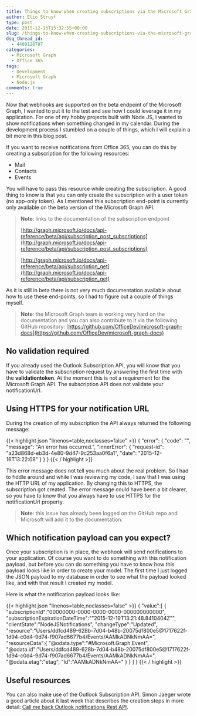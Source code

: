 ```yaml
---
title: Things to know when creating subscriptions via the Microsoft Graph API
author: Elio Struyf
type: post
date: 2015-12-16T15:32:55+00:00
slug: /things-to-know-when-creating-subscriptions-via-the-microsoft-graph-api/
dsq_thread_id:
  - 4409128787
categories:
  - Microsoft Graph
  - Office 365
tags:
  - Development
  - Microsoft Graph
  - Node.js
comments: true
---
```


Now that webhooks are supported on the beta endpoint of the Microsoft Graph, I wanted to put it to the test and see how I could leverage it in my application. For one of my hobby projects built with Node JS, I wanted to show notifications when something changed in my calendar. During the development process I stumbled on a couple of things, which I will explain a bit more in this blog post.

If you want to receive notifications from Office 365, you can do this by creating a subscription for the following resources:

*   Mail
*   Contacts
*   Events

You will have to pass this resource while creating the subscription. A good thing to know is that you can only create the subscription with a user token (no app-only token). As I mentioned this subscription end-point is currently only available on the beta version of the Microsoft Graph API.

> **Note**: links to the documentation of the subscription endpoint
> 
> [http://graph.microsoft.io/docs/api-reference/beta/api/subscription_post_subscriptions](http://graph.microsoft.io/docs/api-reference/beta/api/subscription_post_subscriptions)
> 
> [http://graph.microsoft.io/docs/api-reference/beta/api/subscription_get](http://graph.microsoft.io/docs/api-reference/beta/api/subscription_get)

As it is still in beta there is not very much documentation available about how to use these end-points, so I had to figure out a couple of things myself.

> **Note**: the Microsoft Graph team is working very hard on the documentation and you can also contribute to it via the following GitHub repository: [https://github.com/OfficeDev/microsoft-graph-docs](https://github.com/OfficeDev/microsoft-graph-docs)

## No validation required

If you already used the Outlook Subscription API, you will know that you have to validate the subscription request by answering the first time with the **validationtoken**. At the moment this is not a requirement for the Microsoft Graph API. The subscription API does not validate your notificationUrl.

## Using HTTPS for your notification URL

During the creation of my subscription the API always returned the following message:

{{< highlight json "linenos=table,noclasses=false" >}}
{
  "error": {
    "code": "",
    "message": "An error has occurred.",
    "innerError": {
      "request-id": "a23d868d-eb3d-4e80-9d47-9c253aa0f6a1",
      "date": "2015-12-16T13:22:08"
    }
  }
}
{{< / highlight >}}

This error message does not tell you much about the real problem. So I had to fiddle around and while I was reviewing my code, I saw that I was using the HTTP URL of my application. By changing this to HTTPS, the subscription got created. The error message could have been a bit clearer, so you have to know that you always have to use HTTPS for the notificationUrl property.

> **Note**: this issue has already been logged on the GitHub repo and Microsoft will add it to the documentation.

## Which notification payload can you expect?

Once your subscription is in place, the webhook will send notifications to your application. Of course you want to do something with this notification payload, but before you can do something you have to know how this payload looks like in order to create your model. The first time I just logged the JSON payload to my database in order to see what the payload looked like, and with that result I created my model.

Here is what the notification payload looks like:

{{< highlight json "linenos=table,noclasses=false" >}}
{
   "value":[
      {
         "subscriptionId":"00000000-0000-0000-0000-000000000000",
         "subscriptionExpirationDateTime":"\"2015-12-19T13:21:48.8410404Z\"",
         "clientState":"NodeJSNotifications",
         "changeType":"Updated",
         "resource":"Users/ddfcd489-628b-7d04-b48b-20075df800e5@1717622f-1d94-c0d4-9d74-f907ad6677b4/Events/AAMkADNkNmAA=",
         "resourceData":{
            "@odata.type":"#Microsoft.Graph.Event",
            "@odata.id":"Users/ddfcd489-628b-7d04-b48b-20075df800e5@1717622f-1d94-c0d4-9d74-f907ad6677b4/Events/AAMkADNkNmAA=",
            "@odata.etag":"etag",
            "Id":"AAMkADNkNmAA="
         }
      }
   ]
}
{{< / highlight >}}


## Useful resources

You can also make use of the Outlook Subscription API. Simon Jaeger wrote a good article about it last week that describes the creation steps in more detail: [Call me back Outlook notifications Rest API](http://simonjaeger.com/call-me-back-outlook-notifications-rest-api/).